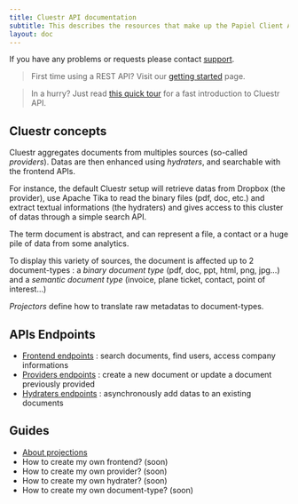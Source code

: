 ```yaml
---
title: Cluestr API documentation
subtitle: This describes the resources that make up the Papiel Client API.
layout: doc
---
```


If you have any problems or requests please contact [support](mailto:support@papiel.fr).

> First time using a REST API? Visit our [getting started](getting-started.html) page.

> In a hurry? Just read [this quick tour](quick-tour.html) for a fast introduction to Cluestr API.

Cluestr concepts
----------------
Cluestr aggregates documents from multiples sources (so-called *providers*). Datas are then enhanced using *hydraters*, and searchable with the frontend APIs.

For instance, the default Cluestr setup will retrieve datas from Dropbox (the provider), use Apache Tika to read the binary files (pdf, doc, etc.) and extract textual informations (the hydraters) and gives access to this cluster of datas through a simple search API.

The term document is abstract, and can represent a file, a contact or a huge pile of data from some analytics.

To display this variety of sources, the document is affected up to 2 document-types : a *binary document type* (pdf, doc, ppt, html, png, jpg...) and a *semantic document type* (invoice, plane ticket, contact, point of interest...)

*Projectors* define how to translate raw metadatas to document-types.

APIs Endpoints
--------------
* [Frontend endpoints](/endpoints/frontend.html) : search documents, find users, access company informations
* [Providers endpoints](/endpoints/providers.html) : create a new document or update a document previously provided
* [Hydraters endpoints](/endpoints/hydraters.html) : asynchronously add datas to an existing documents

Guides
-----
* [About projections](guides/projections.html)
* How to create my own frontend? (soon)
* How to create my own provider? (soon)
* How to create my own hydrater? (soon)
* How to create my own document-type? (soon)

